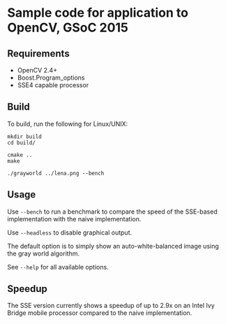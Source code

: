 # Sample code for application to OpenCV, GSoC 2015

## Requirements

- OpenCV 2.4+
- Boost.Program\_options
- SSE4 capable processor


## Build

To build, run the following for Linux/UNIX:

    mkdir build
    cd build/

    cmake ..
    make

    ./grayworld ../lena.png --bench


## Usage

Use `--bench` to run a benchmark to compare the speed of the SSE-based
implementation with the naive implementation.

Use `--headless` to disable graphical output.

The default option is to simply show an auto-white-balanced image using
the gray world algorithm.

See `--help` for all available options.


## Speedup

The SSE version currently shows a speedup of up to 2.9x on an Intel Ivy Bridge
mobile processor compared to the naive implementation.

